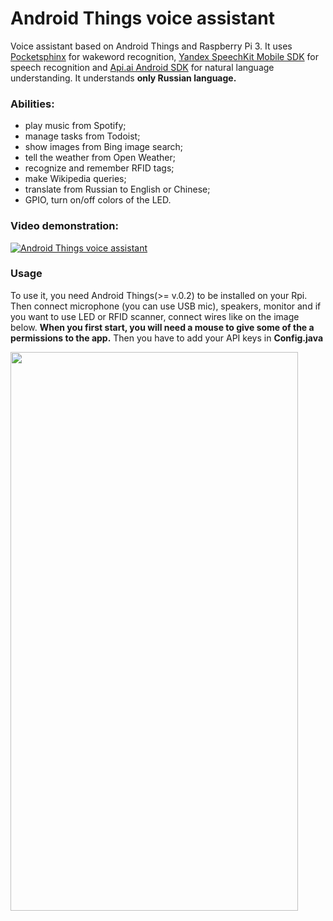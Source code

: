 # Android Things voice assistant

Voice assistant based on Android Things and Raspberry Pi 3. It uses [Pocketsphinx](https://github.com/cmusphinx/pocketsphinx-android) for wakeword recognition, [Yandex SpeechKit Mobile SDK](https://tech.yandex.ru/speechkit/mobilesdk/) for speech recognition and [Api.ai Android SDK](https://github.com/api-ai/apiai-android-client) for natural language understanding. It understands **only Russian language.**

### Abilities:
  - play music from Spotify;
  - manage tasks from Todoist;
  - show images from Bing image search;
  - tell the weather from Open Weather;
  - recognize and remember RFID tags;
  - make Wikipedia queries;
  - translate from Russian to English or Chinese;
  - GPIO, turn on/off colors of the LED.

### Video demonstration:
[![Android Things voice assistant](https://i.ytimg.com/vi_webp/0Jb0Qh_W2WQ/sddefault.webp)](http://www.youtube.com/watch?v=0Jb0Qh_W2WQ)

### Usage
To use it, you need Android Things(>= v.0.2) to be installed on your Rpi. Then connect microphone (you can use USB mic), speakers, monitor and if you want to use LED or RFID scanner, connect wires like on the image below. **When you first start, you will need a mouse to give some of the a permissions to the app.** Then you have to add your API keys in **Config.java**

<img width="460" height="894" src="https://psv4.userapi.com/c816525/u139483659/docs/beed467d1234/Smart_bb.png?extra=xmClxK6tXvbkqYCeZN9ykUNQr52w62Pp7tZpedGYdMNeFapgs4KFPQSNB8fp1kb_ivx6gU8WXJB81yjEqVK1YybJuEI2F_1lZPHwPdsOgRqMj6THamy0c5DJvA">
